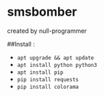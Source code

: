 # smsbomber
created by null-programmer

##Install :

- ```apt upgrade && apt update```
- ```apt install python python3```
- ```apt install pip```
- ```pip install requests```
- ```pip install colorama```

